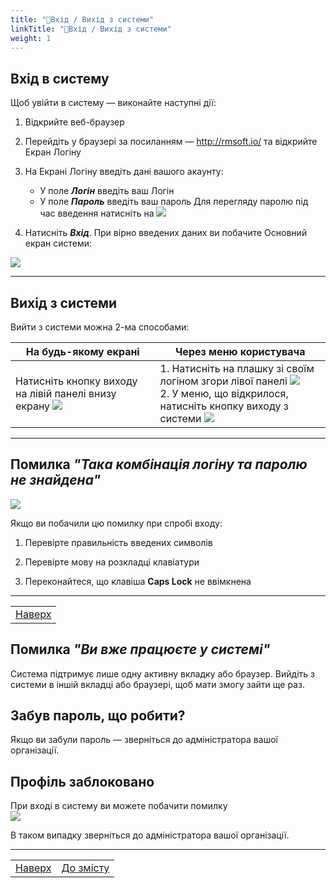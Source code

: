 ```yaml
---
title: "🔐Вхід / Вихід з системи"
linkTitle: "🔐Вхід / Вихід з системи"
weight: 1
---
```


## Вхід в систему

Щоб увійти в систему &mdash; виконайте наступні дії:  

1. Відкрийте веб-браузер

2. Перейдіть у браузері за посиланням &mdash; http://rmsoft.io/ та відкрийте Екран Логіну 

3. На Екрані Логіну введіть дані вашого акаунту:  
   * У поле ***Логін*** введіть ваш Логін
   * У поле ***Пароль*** введіть ваш пароль
Для перегляду паролю під час введення натисніть на ![](https://i.imgur.com/9FFKYJl.png)

1. Натисніть ***Вхід***. При вірно введених даних ви побачите Основний екран системи: 

![](https://i.imgur.com/wvakcM9.gif)
___

## Вихід з системи

Вийти з системи можна 2-ма способами:

| На будь-якому екрані | Через меню користувача |
|-|-|
|Натисніть кнопку виходу на лівій панелі внизу екрану ![](https://i.imgur.com/DPdClMy.png) | 1. Натисніть на плашку зі своїм логіном згори лівої панелі ![](https://i.imgur.com/CUlRCkc.png) </br> 2. У меню, що відкрилося, натисніть кнопку виходу з системи ![](https://i.imgur.com/q5tYjRc.gif)|
___


## Помилка *"Така комбінація логіну та паролю не знайдена"*   

![](https://i.imgur.com/7hCCF59.gif)

Якщо ви побачили цю помилку при спробі входу:

1. Перевірте правильність введених символів

2. Перевірте мову на розкладці клавіатури

3. Переконайтеся, що клавіша **Caps Lock** не ввімкнена 
___  
| |
|-|
| [Наверх](#вхід-в-систему)| 

## Помилка *"Ви вже працюєте у системі"*

Система підтримує лише одну активну вкладку або браузер.
Вийдіть з системи в іншій вкладці або браузері, щоб мати змогу зайти ще раз.

## Забув пароль, що робити?

Якщо ви забули пароль &mdash; зверніться до адміністратора вашої організації.

## Профіль заблоковано

При вході в систему ви можете побачити помилку  
![](https://i.imgur.com/mzhbHJK.png)

В таком випадку зверніться до адміністратора вашої організації.

<!---
1. Натисніть ***Нагадати пароль*** та у новому вікні введіть Електронну пошту, прив'язану до вашого акаунту

2. Натисніть ***Так, нагадати пароль*** – на вашу електронну пошту прийде лист з новим паролем

3. Відкрийте вашу електронну пошту, перейдіть за посиланням у листі та увійдіть в акаунт, використовуючи новий пароль

![гифка]() 
--> 
___

| | |
|-|-|
| [Наверх](#вхід-в-систему)| [До змісту](/docs/toc/)|
